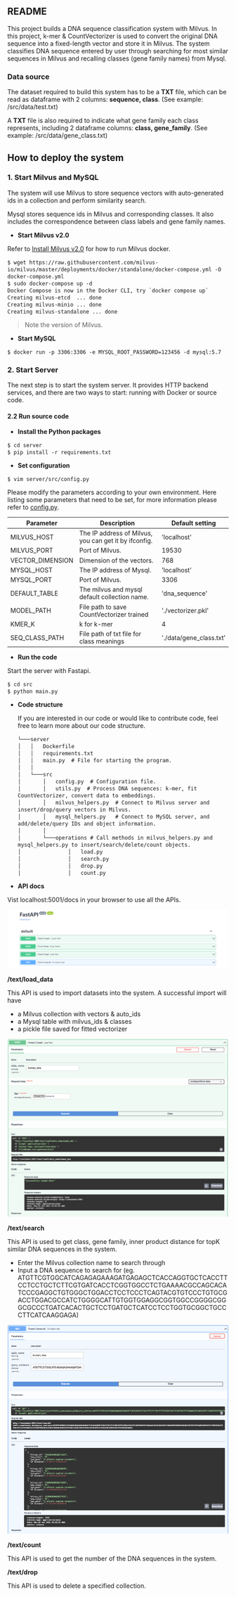## README

This project builds a DNA sequence classification system with Milvus. In this project, k-mer & CountVectorizer is used to convert the original DNA sequence into a fixed-length vector and store it in Milvus. The system classifies DNA sequence entered by user through searching for most similar sequences in Milvus and recalling classes (gene family names) from Mysql.

### Data source

The dataset required to build this system has to be a **TXT** file, which can be read as dataframe with 2 columns: **sequence, class**. (See example: /src/data/test.txt)

A **TXT** file is also required to indicate what gene family each class represents, including 2 dataframe columns: **class, gene_family**. (See example: /src/data/gene_class.txt)

## How to deploy the system

### 1. Start Milvus and MySQL

The system will use Milvus to store sequence vectors with auto-generated ids in a collection and perform similarity search.

Mysql stores sequence ids in Milvus and corresponding classes. It also includes the correspondence between class labels and gene family names.

- **Start Milvus v2.0**

Refer to [Install Milvus v2.0](https://milvus.io/docs/v2.0.0/install_standalone-docker.md) for how to run Milvus docker.

```
$ wget https://raw.githubusercontent.com/milvus-io/milvus/master/deployments/docker/standalone/docker-compose.yml -O docker-compose.yml
$ sudo docker-compose up -d
Docker Compose is now in the Docker CLI, try `docker compose up`
Creating milvus-etcd  ... done
Creating milvus-minio ... done
Creating milvus-standalone ... done

```

> Note the version of Milvus.

- **Start MySQL**

```
$ docker run -p 3306:3306 -e MYSQL_ROOT_PASSWORD=123456 -d mysql:5.7
```

### 2. Start Server

The next step is to start the system server. It provides HTTP backend services, and there are two ways to start: running with Docker or source code.

#### 2.2 Run source code

- **Install the Python packages**

```
$ cd server
$ pip install -r requirements.txt
```

- **Set configuration**

```
$ vim server/src/config.py
```

Please modify the parameters according to your own environment. Here listing some parameters that need to be set, for more information please refer to [config.py](https://github.com/miia12/bootcamp/blob/master/solutions/reverse_image_search/quick_deploy/server/src/config.py).

| **Parameter**    | **Description**                                       | **Default setting**    |
| ---------------- | ----------------------------------------------------- | ---------------------- |
| MILVUS_HOST      | The IP address of Milvus, you can get it by ifconfig. | 'localhost'            |
| MILVUS_PORT      | Port of Milvus.                                       | 19530                  |
| VECTOR_DIMENSION | Dimension of the vectors.                             | 768                    |
| MYSQL_HOST       | The IP address of Mysql.                              | 'localhost'            |
| MYSQL_PORT       | Port of Milvus.                                       | 3306                   |
| DEFAULT_TABLE    | The milvus and mysql default collection name.         | 'dna_sequence'         |
| MODEL_PATH       | File path to save CountVectorizer trained             | './vectorizer.pkl'     |
| KMER_K           | k for k-mer                                           | 4                      |
| SEQ_CLASS_PATH   | File path of txt file for class meanings              | './data/gene_class.txt'|


- **Run the code**

Start the server with Fastapi.

```
$ cd src
$ python main.py
```
- **Code  structure**

  If you are interested in our code or would like to contribute code, feel free to learn more about our code structure.

  ```
  └───server
  │   │   Dockerfile
  │   │   requirements.txt
  │   │   main.py  # File for starting the program.
  │   │
  │   └───src
  │       │   config.py  # Configuration file.
  │       │   utils.py  # Process DNA sequences: k-mer, fit CountVectorizer, convert data to embeddings.
  │       │   milvus_helpers.py  # Connect to Milvus server and insert/drop/query vectors in Milvus.
  │       │   mysql_helpers.py   # Connect to MySQL server, and add/delete/query IDs and object information.
  │       │   
  │       └───operations # Call methods in milvus_helpers.py and mysql_helpers.py to insert/search/delete/count objects.
  │               │   load.py
  │               │   search.py
  │               │   drop.py
  │               │   count.py
  ```


- **API docs** 

Vist localhost:5001/docs in your browser to use all the APIs.

![1](pic/1.png)

**/text/load_data**

This API is used to import datasets into the system.
A successful import will have
- a Milvus collection with vectors & auto_ids
- a Mysql table with milvus_ids & classes
- a pickle file saved for fitted vectorizer
    
![2](pic/2.png)

**/text/search**

This API is used to get class, gene family, inner product distance for topK similar DNA sequences in the system.
* Enter the Milvus collection name to search through
* Input a DNA sequence to search for (eg. ATGTTCGTGGCATCAGAGAGAAAGATGAGAGCTCACCAGGTGCTCACCTTCCTCCTGCTCTTCGTGATCACCTCGGTGGCCTCTGAAAACGCCAGCACATCCCGAGGCTGTGGGCTGGACCTCCTCCCTCAGTACGTGTCCCTGTGCGACCTGGACGCCATCTGGGGCATTGTGGTGGAGGCGGTGGCCGGGGCGGGCGCCCTGATCACACTGCTCCTGATGCTCATCCTCCTGGTGCGGCTGCCCTTCATCAAGGAGA)

![3](pic/3.png)

**/text/count**

This API is used to get the number of the DNA sequences in the system.

**/text/drop**

This API is used to delete a specified collection.



